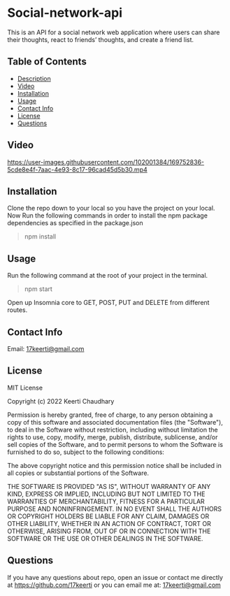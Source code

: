 # Social-network-api

This is an API for a social network web application where users can share their thoughts, react to friends’ thoughts, and create a friend list.

## Table of Contents

- [Description](#description)
- [Video](#video)
- [Installation](#installation)
- [Usage](#usage)
- [Contact Info](#contact-info)
- [License](#license)
- [Questions](#questions)

## Video



https://user-images.githubusercontent.com/102001384/169752836-5cde8e4f-7aac-4e93-8c17-96cad45d5b30.mp4




## Installation

Clone the repo down to your local so you have the project on your local.<br>
Now Run the following commands in order to install the npm package dependencies as specified in the package.json

> npm install <br>

## Usage

Run the following command at the root of your project in the terminal. </br>

> npm start <br>

Open up Insomnia core to GET, POST, PUT and DELETE from different routes.

## Contact Info

Email: [17keerti@gmail.com](mailto:17keerti@gmail.com)

## License

MIT License

Copyright (c) 2022 Keerti Chaudhary

Permission is hereby granted, free of charge, to any person obtaining a copy
of this software and associated documentation files (the "Software"), to deal
in the Software without restriction, including without limitation the rights
to use, copy, modify, merge, publish, distribute, sublicense, and/or sell
copies of the Software, and to permit persons to whom the Software is
furnished to do so, subject to the following conditions:

The above copyright notice and this permission notice shall be included in all
copies or substantial portions of the Software.

THE SOFTWARE IS PROVIDED "AS IS", WITHOUT WARRANTY OF ANY KIND, EXPRESS OR
IMPLIED, INCLUDING BUT NOT LIMITED TO THE WARRANTIES OF MERCHANTABILITY,
FITNESS FOR A PARTICULAR PURPOSE AND NONINFRINGEMENT. IN NO EVENT SHALL THE
AUTHORS OR COPYRIGHT HOLDERS BE LIABLE FOR ANY CLAIM, DAMAGES OR OTHER
LIABILITY, WHETHER IN AN ACTION OF CONTRACT, TORT OR OTHERWISE, ARISING FROM,
OUT OF OR IN CONNECTION WITH THE SOFTWARE OR THE USE OR OTHER DEALINGS IN THE
SOFTWARE.

## Questions

If you have any questions about repo, open an issue or contact me directly at <https://github.com/17keerti> or you can email me at: [17keerti@gmail.com](mailto:17keerti@gmail.com)
